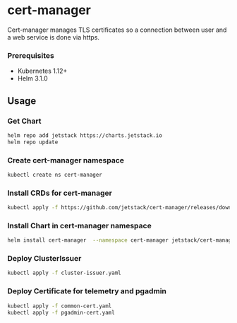 # cert-manager

Cert-manager manages TLS certificates so a connection between user and a web service is done via https.

### Prerequisites

-   Kubernetes 1.12+
-   Helm 3.1.0

## Usage

### Get Chart

```bash
helm repo add jetstack https://charts.jetstack.io
helm repo update
```

### Create cert-manager namespace
```bash
kubectl create ns cert-manager
```

### Install CRDs for cert-manager 
```bash
kubectl apply -f https://github.com/jetstack/cert-manager/releases/download/v1.4.0/cert-manager.crds.yaml
```

### Install Chart in cert-manager namespace
```bash
helm install cert-manager  --namespace cert-manager jetstack/cert-manager
```

### Deploy ClusterIssuer
```bash
kubectl apply -f cluster-issuer.yaml 
```
### Deploy Certificate for telemetry and pgadmin
```bash
kubectl apply -f common-cert.yaml 
kubectl apply -f pgadmin-cert.yaml 
```
